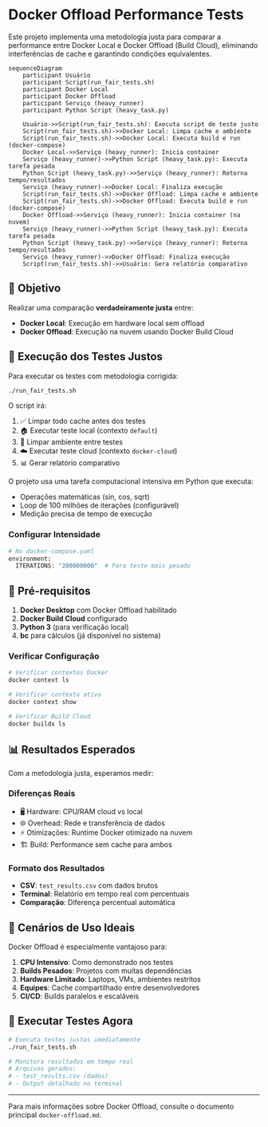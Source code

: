 # Docker Offload Performance Tests

Este projeto implementa uma metodologia justa para comparar a performance entre Docker Local e Docker Offload (Build Cloud), eliminando interferências de cache e garantindo condições equivalentes.

```mermaid
sequenceDiagram
    participant Usuário
    participant Script(run_fair_tests.sh)
    participant Docker Local
    participant Docker Offload
    participant Serviço (heavy_runner)
    participant Python Script (heavy_task.py)

    Usuário->>Script(run_fair_tests.sh): Executa script de teste justo
    Script(run_fair_tests.sh)->>Docker Local: Limpa cache e ambiente
    Script(run_fair_tests.sh)->>Docker Local: Executa build e run (docker-compose)
    Docker Local->>Serviço (heavy_runner): Inicia container
    Serviço (heavy_runner)->>Python Script (heavy_task.py): Executa tarefa pesada
    Python Script (heavy_task.py)->>Serviço (heavy_runner): Retorna tempo/resultados
    Serviço (heavy_runner)->>Docker Local: Finaliza execução
    Script(run_fair_tests.sh)->>Docker Offload: Limpa cache e ambiente
    Script(run_fair_tests.sh)->>Docker Offload: Executa build e run (docker-compose)
    Docker Offload->>Serviço (heavy_runner): Inicia container (na nuvem)
    Serviço (heavy_runner)->>Python Script (heavy_task.py): Executa tarefa pesada
    Python Script (heavy_task.py)->>Serviço (heavy_runner): Retorna tempo/resultados
    Serviço (heavy_runner)->>Docker Offload: Finaliza execução
    Script(run_fair_tests.sh)->>Usuário: Gera relatório comparativo
```
## 🎯 Objetivo

Realizar uma comparação **verdadeiramente justa** entre:
- **Docker Local**: Execução em hardware local sem offload
- **Docker Offload**: Execução na nuvem usando Docker Build Cloud

## 🚀 Execução dos Testes Justos

Para executar os testes com metodologia corrigida:

```bash
./run_fair_tests.sh
```

O script irá:
1. ✅ Limpar todo cache antes dos testes
2. 🏠 Executar teste local (contexto `default`)
3. 🧹 Limpar ambiente entre testes
4. ☁️ Executar teste cloud (contexto `docker-cloud`)
5. 📊 Gerar relatório comparativo


O projeto usa uma tarefa computacional intensiva em Python que executa:
- Operações matemáticas (sin, cos, sqrt)
- Loop de 100 milhões de iterações (configurável)
- Medição precisa de tempo de execução

### Configurar Intensidade
```bash
# No docker-compose.yaml
environment:
  ITERATIONS: "200000000"  # Para teste mais pesado
```

## 🔧 Pré-requisitos

1. **Docker Desktop** com Docker Offload habilitado
2. **Docker Build Cloud** configurado
3. **Python 3** (para verificação local)
4. **bc** para cálculos (já disponível no sistema)

### Verificar Configuração
```bash
# Verificar contextos Docker
docker context ls

# Verificar contexto ativo
docker context show

# Verificar Build Cloud
docker buildx ls
```

## 📊 Resultados Esperados

Com a metodologia justa, esperamos medir:

### **Diferenças Reais**
- 🖥️ Hardware: CPU/RAM cloud vs local
- 🌐 Overhead: Rede e transferência de dados
- ⚡ Otimizações: Runtime Docker otimizado na nuvem
- 🏗️ Build: Performance sem cache para ambos

### **Formato dos Resultados**
- **CSV**: `test_results.csv` com dados brutos
- **Terminal**: Relatório em tempo real com percentuais
- **Comparação**: Diferença percentual automática

## 🎯 Cenários de Uso Ideais

Docker Offload é especialmente vantajoso para:

1. **CPU Intensivo**: Como demonstrado nos testes
2. **Builds Pesados**: Projetos com muitas dependências
3. **Hardware Limitado**: Laptops, VMs, ambientes restritos
4. **Equipes**: Cache compartilhado entre desenvolvedores
5. **CI/CD**: Builds paralelos e escaláveis

## 🚀 Executar Testes Agora

```bash
# Executa testes justos imediatamente
./run_fair_tests.sh

# Monitora resultados em tempo real
# Arquivos gerados:
# - test_results.csv (dados)
# - Output detalhado no terminal
```

---

Para mais informações sobre Docker Offload, consulte o documento principal `docker-offload.md`.
